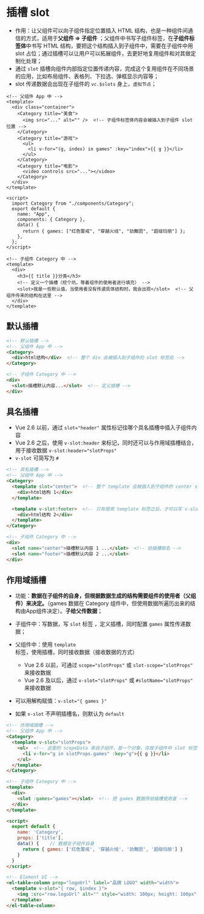 # 插槽 slot

* 作用：让父组件可以向子组件指定位置插入 HTML 结构，也是一种组件间通信的方式，适用于**父组件 => 子组件** ；父组件中书写子组件标签，在**子组件标签体**中书写 HTML 结构，要把这个结构插入到子组件中，需要在子组件中用 slot 占位；通过插槽可以让用户可以拓展组件，去更好地复用组件和对其做定制化处理；
* 通过 `slot` 插槽向组件内部指定位置传递内容，完成这个复用组件在不同场景的应用，比如布局组件、表格列、下拉选、弹框显示内容等；
* slot 传递数据会出现在子组件的 `vc.$slots` 身上，`虚拟节点`；

```vue
<!-- 父组件 App 中 -->
<template>
  <div class="container">
    <Category title="美食">
      <img src="..." alt="" />  <!-- 子组件标签体内容会被插入到子组件 slot 位置 -->
    </Category>
    <Category title="游戏">
      <ul>
        <li v-for="(g, index) in games" :key="index">{{ g }}</li>
      </ul>
    </Category>
    <Category title="电影">
      <video controls src="..."></video>
    </Category>
  </div>
</template>

<script>
  import Category from "./components/Category";
  export default {
    name: "App",
    components: { Category },
    data() {
      return { games: ["红色警戒", "穿越火线", "劲舞团", "超级玛丽"] };
    },
  };
</script>
```

```vue
<!-- 子组件 Category 中 -->
<template>
  <div>
    <h3>{{ title }}分类</h3>
    <!-- 定义一个插槽（挖个坑，等着组件的使用者进行填充） -->
    <slot>我是一些默认值，当使用者没有传递具体结构时，我会出现</slot>  <!-- 父组件传来的结构在这里 -->
  </div>
</template>
```

## 默认插槽

```html
<!-- 默认插槽 -->
<!-- 父组件 App 中 -->
<Category>
  <div>html结构</div>  <!-- 整个 div 会被插入到子组件的 slot 标签处 -->
</Category>

<!-- 子组件 Category 中 -->
<div>
  <slot>插槽默认内容...</slot>  <!-- 定义插槽 -->
</div>
```

## 具名插槽

* Vue 2.6 以前，通过 `slot="header"` 属性标记往哪个具名插槽中插入子组件内容
* Vue 2.6 之后，使用 `v-slot:header` 来标记，同时还可以与作用域插槽结合，用于接收数据 `v-slot:header="slotProps"`
* `v-slot` 可简写为 `#`

```html
<!-- 具名插槽 -->
<!-- 父组件 App 中 -->
<Category>
  <template slot="center">  <!-- 整个 template 会被插入到子组件的 center slot 标签处 -->
    <div>html结构 1</div>
  </template>

  <template v-slot:footer>  <!-- 只有使用 template 标签之后，才可以写 v-slot:footer -->
    <div>html结构 2</div>
  </template>
</Category>

<!-- 子组件 Category 中 -->
<div>
  <slot name="center">插槽默认内容 1 ...</slot>  <!-- 给插槽取名 -->
  <slot name="footer">插槽默认内容 2 ...</slot>
</div>
```

## 作用域插槽

* 功能：**数据在子组件的自身，但根据数据生成的结构需要组件的使用者（父组件）来决定。**（games 数据在 Category 组件中，但使用数据所遍历出来的结构由App组件决定）。**子给父传数据**；
* 子组件中：写数据，写 `slot` 标签 ，定义插槽，同时配置 `games` 属性传递数据；
* 父组件中：使用 `template` 标签，使用插槽，同时接收数据（接收数据的方式）
  * Vue 2.6 以前，可通过 `scope="slotProps"` 或 `slot-scope="slotProps"` 来接收数据
  * Vue 2.6 及以后，通过 `v-slot="slotProps"` 或 `#slotName="slotProps"` 来接收数据

* 可以用解构赋值：`v-slot="{ games }"`
* 如果 `v-slot` 不声明插槽名，则默认为 `default`

```html
<!-- 作用域插槽 -->
<!-- 父组件 App 中 -->
<Category>
  <template v-slot="slotProps">
    <ul>  <!-- 这里的 scopeData 来自子组件，是一个对象，存放子组件中 slot 标签传过来的数据 -->
      <li v-for="g in slotProps.games" :key="g">{{ g }}</li>
    </ul>
  </template>
</Category>

<!-- 子组件 Category 中 -->
<template>
  <div>
    <slot :games="games"></slot>  <!-- 把 games 数据传给插槽使用者 -->
  </div>
</template>

<script>
  export default {
    name: 'Category',
    props: ['title'],
    data() {    // 数据在子组件自身
      return { games: ['红色警戒', '穿越火线', '劲舞团', '超级玛丽'] }
    }
  }
</script>

<!-- Element UI -->
<el-table-column prop="logoUrl" label="品牌 LOGO" width="width">
  <template v-slot="{ row, $index }">
    <img :src="row.logoUrl" alt="" style="width: 100px; height: 100px" />
  </template>
</el-table-column>
```

